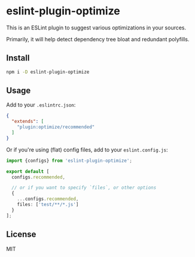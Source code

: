 # eslint-plugin-optimize

This is an ESLint plugin to suggest various optimizations in your
sources.

Primarily, it will help detect dependency tree bloat and redundant
polyfills.

## Install

```sh
npm i -D eslint-plugin-optimize
```

## Usage

Add to your `.eslintrc.json`:

```json
{
  "extends": [
    "plugin:optimize/recommended"
  ]
}
```

Or if you're using (flat) config files, add to your `eslint.config.js`:

```ts
import {configs} from 'eslint-plugin-optimize';

export default [
  configs.recommended,

  // or if you want to specify `files`, or other options
  {
    ...configs.recommended,
    files: ['test/**/*.js']
  }
];
```

## License

MIT
